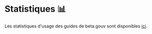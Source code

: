 # Statistiques 📊

Les statistiques d'usage des guides de beta.gouv sont disponibles [ici](https://datastudio.google.com/u/0/reporting/1016657e-1ee3-4013-919d-0e0fb284e352/page/1M).

